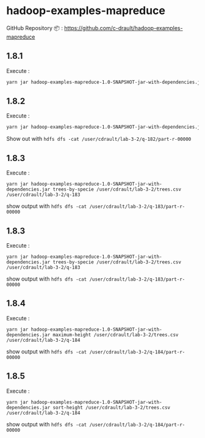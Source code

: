 # hadoop-examples-mapreduce
GitHub Repository 📦 : https://github.com/c-drault/hadoop-examples-mapreduce
## 1.8.1

Execute : 
```sh
yarn jar hadoop-examples-mapreduce-1.0-SNAPSHOT-jar-with-dependencies.jar district /user/cdrault/lab-3-2/trees.csv /user/cdrault/lab-3-2/q181
```

## 1.8.2

Execute :

```sh
yarn jar hadoop-examples-mapreduce-1.0-SNAPSHOT-jar-with-dependencies.jar district /user/cdrault/lab-3-2/trees.csv /user/cdrault/lab-3-2/q-182
```

Show out with `hdfs dfs -cat /user/cdrault/lab-3-2/q-182/part-r-00000`

## 1.8.3

Execute :

```
yarn jar hadoop-examples-mapreduce-1.0-SNAPSHOT-jar-with-dependencies.jar trees-by-specie /user/cdrault/lab-3-2/trees.csv /user/cdrault/lab-3-2/q-183
```

show output with `hdfs dfs -cat /user/cdrault/lab-3-2/q-183/part-r-00000`

## 1.8.3

Execute :

```
yarn jar hadoop-examples-mapreduce-1.0-SNAPSHOT-jar-with-dependencies.jar trees-by-specie /user/cdrault/lab-3-2/trees.csv /user/cdrault/lab-3-2/q-183
```

show output with `hdfs dfs -cat /user/cdrault/lab-3-2/q-183/part-r-00000`

## 1.8.4

Execute :

```
yarn jar hadoop-examples-mapreduce-1.0-SNAPSHOT-jar-with-dependencies.jar maximum-height /user/cdrault/lab-3-2/trees.csv /user/cdrault/lab-3-2/q-184
```

show output with `hdfs dfs -cat /user/cdrault/lab-3-2/q-184/part-r-00000`

## 1.8.5

Execute :

```
yarn jar hadoop-examples-mapreduce-1.0-SNAPSHOT-jar-with-dependencies.jar sort-height /user/cdrault/lab-3-2/trees.csv /user/cdrault/lab-3-2/q-184
```

show output with `hdfs dfs -cat /user/cdrault/lab-3-2/q-184/part-r-00000`


